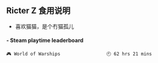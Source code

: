 ## Ricter Z 食用说明
- 喜欢猫猫，是个冇猫孤儿

<!-- steam-box start -->
#### - Steam playtime leaderboard
```text
🎮 World of Warships                 🕘 62 hrs 21 mins
```
<!-- Powered by https://github.com/YouEclipse/steam-box . -->
<!-- steam-box end -->
